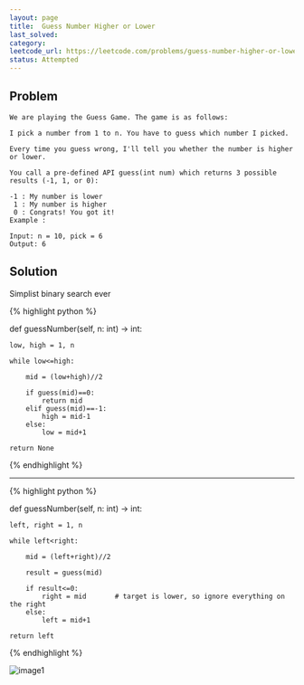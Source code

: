 ```yaml
---
layout: page
title:  Guess Number Higher or Lower
last_solved: 
category: 
leetcode_url: https://leetcode.com/problems/guess-number-higher-or-lower
status: Attempted
---
```


Problem
-------

```
We are playing the Guess Game. The game is as follows:

I pick a number from 1 to n. You have to guess which number I picked.

Every time you guess wrong, I'll tell you whether the number is higher or lower.

You call a pre-defined API guess(int num) which returns 3 possible results (-1, 1, or 0):

-1 : My number is lower
 1 : My number is higher
 0 : Congrats! You got it!
Example :

Input: n = 10, pick = 6
Output: 6

```

Solution
----------

Simplist binary search ever

{% highlight python %}

def guessNumber(self, n: int) -> int:
    
    low, high = 1, n
    
    while low<=high:
        
        mid = (low+high)//2
        
        if guess(mid)==0:
            return mid
        elif guess(mid)==-1:
            high = mid-1
        else:
            low = mid+1
    
    return None

{% endhighlight %}

__________

{% highlight python %}

def guessNumber(self, n: int) -> int:
    
    left, right = 1, n
    
    while left<right:
        
        mid = (left+right)//2
        
        result = guess(mid)
        
        if result<=0:
            right = mid       # target is lower, so ignore everything on the right
        else:
            left = mid+1
    
    return left

{% endhighlight %}

![image1]()